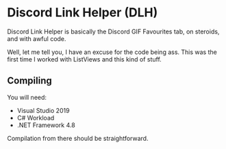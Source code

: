 # Discord Link Helper (DLH)
Discord Link Helper is basically the Discord GIF Favourites tab, on steroids, and with awful code.

Well, let me tell you, I have an excuse for the code being ass. This was the first time I worked with ListViews and this kind of stuff.

## Compiling
You will need:
* Visual Studio 2019
* C# Workload
* .NET Framework 4.8

Compilation from there should be straightforward.
